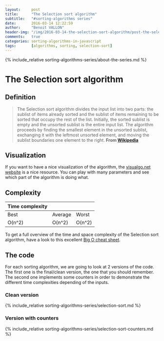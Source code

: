 ```yaml
---
layout:     post
title:      "The Selection sort algorithm"
subtitle:   "#sorting-algorithms series"
date:       2016-03-14 12:22:59
author:     "Benoit VALLON"
header-img: "/img/2016-03-14-the-selection-sort-algorithm/post-the-selection-sort-algorithm.jpg"
comments:   true
categories: sorting-algorithms-in-javascript
tags:       [algorithms, sorting, selection-sort]
---
```


<p></p>

{% include_relative sorting-algorithms-series/about-the-series.md %}

# The Selection sort algorithm

## Definition

> The Selection sort algorithm divides the input list into two parts: the sublist of items already sorted and the sublist of items remaining to be sorted that occupy the rest of the list. Initially, the sorted sublist is empty and the unsorted sublist is the entire input list. The algorithm proceeds by finding the smallest element in the unsorted sublist, exchanging it with the leftmost unsorted element, and moving the sublist boundaries one element to the right.
**From [Wikipedia](https://en.wikipedia.org/wiki/Selection_sort)**

## Visualization

If you want to have a nice visualization of the algorithm, the [visualgo.net website](https://visualgo.net/en/sorting) is a nice resource. You can play with many parameters and see which part of the algorithm is doing what.

## Complexity

Time complexity |||
--- | --- | ---
Best|Average|Worst
O(n^2) | O(n^2) | O(n^2)

To get a full overview of the time and space complexity of the Selection sort algorithm, have a look to this excellent [Big O cheat sheet](http://bigocheatsheet.com/).

## The code

For each sorting algorithm, we are going to look at 2 versions of the code. The first one is the final/clean version, the one that you should remember. The second one implements some counters in order to demonstrate the different time complexities depending of the inputs.

### Clean version

{% include_relative sorting-algorithms-series/selection-sort.md %}

### Version with counters

{% include_relative sorting-algorithms-series/selection-sort-counters.md %}

